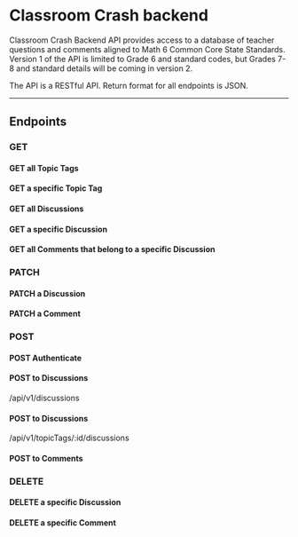# Classroom Crash backend

Classroom Crash Backend API provides access to a database of teacher questions and comments aligned to Math 6 Common Core State Standards.
Version 1 of the API is limited to Grade 6 and standard codes, but Grades 7-8 and standard details will be coming in version 2.

The API is a RESTful API. Return format for all endpoints is JSON.

***

## Endpoints
### GET

#### GET all Topic Tags

#### GET a specific Topic Tag

#### GET all Discussions

#### GET a specific Discussion

#### GET all Comments that belong to a specific Discussion


### PATCH
#### PATCH a Discussion

#### PATCH a Comment


### POST

#### POST Authenticate

#### POST to Discussions
/api/v1/discussions

#### POST to Discussions
/api/v1/topicTags/:id/discussions

#### POST to Comments


### DELETE

#### DELETE a specific Discussion

#### DELETE a specific Comment
